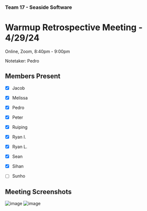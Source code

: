 ### Team 17 - Seaside Software
# Warmup Retrospective Meeting - 4/29/24
Online, Zoom, 8:40pm - 9:00pm

Notetaker: Pedro

## Members Present
- [x] Jacob
- [x] Melissa
- [x] Pedro
- [x] Peter
- [x] Ruiping
- [x] Ryan I.
- [x] Ryan L.
- [x] Sean
- [x] Sihan
- [ ] Sunho


## Meeting Screenshots
![image](https://github.com/cse110-sp24-group17/cse110-sp24-group17/assets/110417482/c7a5fe2c-2ab2-47c8-bd0c-da4bbad5479d)
![image](https://github.com/cse110-sp24-group17/cse110-sp24-group17/assets/110417482/8ae11472-0bcb-4f28-8ff6-b9d29518be8e)
